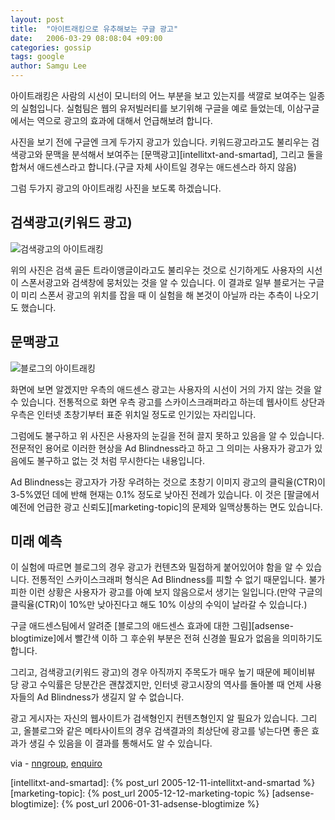 ```yaml
---
layout: post
title:  "아이트래킹으로 유추해보는 구글 광고"
date:   2006-03-29 08:08:04 +09:00
categories: gossip
tags: google
author: Samgu Lee
---
```

아이트래킹은 사람의 시선이 모니터의 어느 부분을 보고 있는지를 색깔로 보여주는 일종의 실험입니다. 실험팀은 웹의 유저빌러티를 보기위해 구글을 예로 들었는데, 이삼구글에서는 역으로 광고의 효과에 대해서 언급해보려 합니다.

사진을 보기 전에 구글엔 크게 두가지 광고가 있습니다. 키워드광고라고도 불리우는 검색광고와 문맥을 분석해서 보여주는 [문맥광고][intellitxt-and-smartad], 그리고 둘을 합쳐서 애드센스라고 합니다.(구글 자체 사이트일 경우는 애드센스라 하지 않음)

그럼 두가지 광고의 아이트래킹 사진을 보도록 하겠습니다.

## 검색광고(키워드 광고)

![검색광고의 아이트래킹](https://www.enquiro.com/AllPrompted-lg.jpg)

위의 사진은 검색 골든 트라이앵글이라고도 불리우는 것으로 신기하게도 사용자의 시선이 스폰서광고와 검색창에 뭉처있는 것을 알 수 있습니다. 이 결과로 일부 블로거는 구글이 미리 스폰서 광고의 위치를 잡을 때 이 실험을 해 본것이 아닐까 라는 추측이 나오기도 했습니다.

## 문맥광고

![블로그의 아이트래킹](https://www.nngroup.com/events/tutorials/images/box_blindness.gif)

화면에 보면 알겠지만 우측의 애드센스 광고는 사용자의 시선이 거의 가지 않는 것을 알 수 있습니다. 전통적으로 화면 우측 광고를 스카이스크래퍼라고 하는데 웹사이트 상단과 우측은 인터넷 초창기부터 표준 위치일 정도로 인기있는 자리입니다.

그럼에도 불구하고 위 사진은 사용자의 눈길을 전혀 끌지 못하고 있음을 알 수 있습니다. 전문적인 용어로 이러한 현상을 Ad Blindness라고 하고 그 의미는 사용자가 광고가 있음에도 불구하고 없는 것 처럼 무시한다는 내용입니다.

Ad Blindness는 광고자가 가장 우려하는 것으로 초창기 이미지 광고의 클릭율(CTR)이 3-5%였던 데에 반해 현재는 0.1% 정도로 낮아진 전례가 있습니다. 이 것은 [팔글에서 예전에 언급한 광고 신뢰도][marketing-topic]의 문제와 일맥상통하는 면도 있습니다.

## 미래 예측

이 실험에 따르면 블로그의 경우 광고가 컨텐츠와 밀접하게 붙어있어야 함을 알 수 있습니다. 전통적인 스카이스크래퍼 형식은 Ad Blindness를 피할 수 없기 때문입니다. 불가피한 이런 상황은 사용자가 광고를 아예 보지 않음으로서 생기는 일입니다.(만약 구글의 클릭율(CTR)이 10%만 낮아진다고 해도 10% 이상의 수익이 날라갈 수 있습니다.)

구글 애드센스팀에서 알려준 [블로그의 애드센스 효과에 대한 그림][adsense-blogtimize]에서 빨간색 이하 그 후순위 부분은 전혀 신경쓸 필요가 없음을 의미하기도 합니다.

그리고, 검색광고(키워드 광고)의 경우 아직까지 주목도가 매우 높기 때문에 페이비뷰 당 광고 수익률은 당분간은 괜찮겠지만, 인터넷 광고시장의 역사를 돌아볼 때 언제 사용자들의 Ad Blindness가 생길지 알 수 없습니다.

광고 게시자는 자신의 웹사이트가 검색형인지 컨텐츠형인지 알 필요가 있습니다. 그리고, 올블로그와 같은 메타사이트의 경우 검색결과의 최상단에 광고를 넣는다면 좋은 효과가 생길 수 있음을 이 결과를 통해서도 알 수 있습니다.

via - [nngroup](http://www.nngroup.com/events/tutorials/eyetracking.html), [enquiro](http://www.enquiro.com/eye-tracking-pr.asp)


[intellitxt-and-smartad]: {% post_url 2005-12-11-intellitxt-and-smartad %}
[marketing-topic]: {% post_url 2005-12-12-marketing-topic %}
[adsense-blogtimize]: {% post_url 2006-01-31-adsense-blogtimize %}